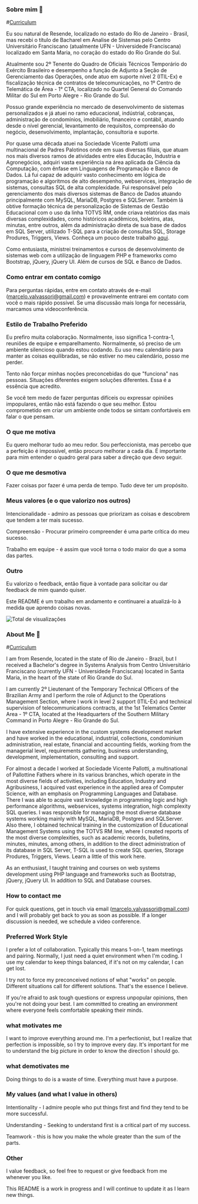 ### Sobre mim 👋

#[Curriculum](https://github.com/bitts/bitts/blob/main/Aboutme.md)

Eu sou natural de Resende, localizado no estado do Rio de Janeiro - Brasil, mas recebi o título de Bacharel em Analise de Sistemas pelo Centro Universitário Franciscano (atualmente UFN - Universidede Franciscana) localizado em Santa Maria, no coração do estado do Rio Grande do Sul. 

Atualmente sou 2º Tenente do Quadro de Oficiais Técnicos Temporário do Exército Brasileiro e desempenho a função de Adjunto a Seção de Gerenciamento das Operações, onde atuo em suporte nível 2 (ITIL-Ex) e fiscalização técnica de contratos de telecomunicações, no 1º Centro de Telemática de Área - 1° CTA, localizado no Quartel General do Comando Militar do Sul em Porto Alegre - Rio Grande do Sul.

Possuo grande experiência no mercado de desenvolvimento de sistemas personalizados e já atuei no ramo educacional, indústrial, cobranças, administração de condomínios, imobiliário, financeiro e contábil, atuando desde o nível gerencial, levantamento de requisitos, compreensão do negócio, desenvolvimento, implantação, consultoria e suporte.

Por quase uma década atuei na Sociedade Vicente Pallotti uma multinacional de Padres Palotinos onde em suas diversas filiais, que atuam nos mais diversos ramos de atividades entre eles Educação, Industria e Agronegócios, adquiri vasta experiência na área aplicada da Ciência da Computação, com ênfase em Linguagens de Programação e Banco de Dados. Lá fui capaz de adquirir vasto conhecimento em lógica de programação e algoritmos de alto desempenho, webservices, integração de sistemas, consultas SQL de alta complexidade. Fui responsável pelo gerenciamento dos mais diversos sistemas de Banco de Dados atuando principalmente com MySQL, MariaDB, Postgres e SQLServer.
Também lá obtive formação técnica de personalização de Sistemas de Gestão Educacional com o uso da linha TOTVS RM, onde criava relatórios das mais diversas complexidades, como históricos acadêmicos, boletins, atas, minutas, entre outros, além da administração direta de sua base de dados em SQL Server, utilizado T-SQL para a criação de consultas SQL, Storage Produres, Triggers, Views. Conheça um pouco deste trabalho [aqui](https://github.com/bitts/Consultas-SQL).

Como entusiasta, ministrei treinamentos e cursos de desenvolvimento de sistemas web com a utilização de linguagem PHP e frameworks como Bootstrap, jQuery, jQuery UI. Além de cursos de SQL e Banco de Dados.


### Como entrar em contato comigo
Para perguntas rápidas, entre em contato através de e-mail (marcelo.valvassori@gmail.com) e provavelmente entrarei em contato com você o mais rápido possível. Se uma discussão mais longa for necessária, marcamos uma videoconferência.


### Estilo de Trabalho Preferido
Eu prefiro muita colaboração. Normalmente, isso significa 1-contra-1, reuniões de equipe e emparelhamento. Normalmente, só preciso de um ambiente silencioso quando estou codando. Eu uso meu calendário para manter as coisas equilibradas, se não estiver no meu calendário, posso me perder.


Tento não forçar minhas noções preconcebidas do que "funciona" nas pessoas. Situações diferentes exigem soluções diferentes. Essa é a essência que acredito.


Se você tem medo de fazer perguntas difíceis ou expressar opiniões impopulares, então não está fazendo o que seu melhor. Estou comprometido em criar um ambiente onde todos se sintam confortáveis em falar o que pensam.


### O que me motiva
Eu quero melhorar tudo ao meu redor. Sou perfeccionista, mas percebo que a perfeição é impossível, então procuro melhorar a cada dia. É importante para mim entender o quadro geral para saber a direção que devo seguir.


### O que me desmotiva
Fazer coisas por fazer é uma perda de tempo. Tudo deve ter um propósito.


### Meus valores (e o que valorizo nos outros)
Intencionalidade - admiro as pessoas que priorizam as coisas e descobrem que tendem a ter mais sucesso.

Compreensão - Procurar primeiro compreender é uma parte crítica do meu sucesso.

Trabalho em equipe - é assim que você torna o todo maior do que a soma das partes.


### Outro
Eu valorizo o feedback, então fique à vontade para solicitar ou dar feedback de mim quando quiser.


Este README é um trabalho em andamento e continuarei a atualizá-lo à medida que aprendo coisas novas.

![Total de visualizações](https://komarev.com/ghpvc/?username=bitts&color=green)
<!--
**bitts/bitts** is a ✨ _special_ ✨ repository because its `README.md` (this file) appears on your GitHub profile.

Here are some ideas to get you started:

- 🔭 I’m currently working on ...
- 🌱 I’m currently learning ...
- 👯 I’m looking to collaborate on ...
- 🤔 I’m looking for help with ...
- 💬 Ask me about ...
- 📫 How to reach me: ...
- 😄 Pronouns: ...
- ⚡ Fun fact: ...
-->


### About Me 👋

#[Curriculum](https://github.com/bitts/bitts/blob/main/Aboutme.md)

I am from Resende, located in the state of Rio de Janeiro - Brazil, but I received a Bachelor's degree in Systems Analysis from Centro Universitário Franciscano (currently UFN - Universidede Franciscana) located in Santa Maria, in the heart of the state of Rio Grande do Sul.

I am currently 2º Lieutenant of the Temporary Technical Officers of the Brazilian Army and I perform the role of Adjunct to the Operations Management Section, where I work in level 2 support (ITIL-Ex) and technical supervision of telecommunications contracts, at the 1st Telematics Center Area - 1º CTA, located at the Headquarters of the Southern Military Command in Porto Alegre - Rio Grande do Sul.

I have extensive experience in the custom systems development market and have worked in the educational, industrial, collections, condominium administration, real estate, financial and accounting fields, working from the managerial level, requirements gathering, business understanding, development, implementation, consulting and support.

For almost a decade I worked at Sociedade Vicente Pallotti, a multinational of Pallottine Fathers where in its various branches, which operate in the most diverse fields of activities, including Education, Industry and Agribusiness, I acquired vast experience in the applied area of Computer Science, with an emphasis on Programming Languages and Database. There I was able to acquire vast knowledge in programming logic and high performance algorithms, webservices, systems integration, high complexity SQL queries. I was responsible for managing the most diverse database systems working mainly with MySQL, MariaDB, Postgres and SQLServer. Also there, I obtained technical training in the customization of Educational Management Systems using the TOTVS RM line, where I created reports of the most diverse complexities, such as academic records, bulletins, minutes, minutes, among others, in addition to the direct administration of its database in SQL Server, T-SQL is used to create SQL queries, Storage Produres, Triggers, Views. Learn a little of this work here.

As an enthusiast, I taught training and courses on web systems development using PHP language and frameworks such as Bootstrap, jQuery, jQuery UI. In addition to SQL and Database courses.

### How to contact me
For quick questions, get in touch via email (marcelo.valvassori@gmail.com) and I will probably get back to you as soon as possible. If a longer discussion is needed, we schedule a video conference.

### Preferred Work Style
I prefer a lot of collaboration. Typically this means 1-on-1, team meetings and pairing. Normally, I just need a quiet environment when I'm coding. I use my calendar to keep things balanced, if it's not on my calendar, I can get lost.

I try not to force my preconceived notions of what "works" on people. Different situations call for different solutions. That's the essence I believe.

If you're afraid to ask tough questions or express unpopular opinions, then you're not doing your best. I am committed to creating an environment where everyone feels comfortable speaking their minds.

### what motivates me
I want to improve everything around me. I'm a perfectionist, but I realize that perfection is impossible, so I try to improve every day. It's important for me to understand the big picture in order to know the direction I should go.

### what demotivates me
Doing things to do is a waste of time. Everything must have a purpose.

### My values (and what I value in others)
Intentionality - I admire people who put things first and find they tend to be more successful.

Understanding - Seeking to understand first is a critical part of my success.

Teamwork - this is how you make the whole greater than the sum of the parts.

### Other
I value feedback, so feel free to request or give feedback from me whenever you like.

This README is a work in progress and I will continue to update it as I learn new things.
